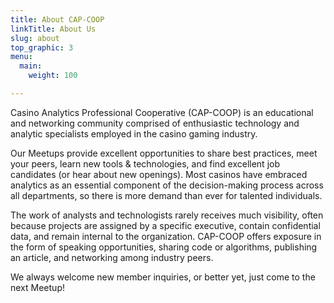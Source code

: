 ```yaml
---
title: About CAP-COOP
linkTitle: About Us
slug: about
top_graphic: 3
menu:
  main:
    weight: 100

---
```


Casino Analytics Professional Cooperative (CAP-COOP) is an educational and networking community comprised of enthusiastic technology and analytic specialists employed in the casino gaming industry. 

Our Meetups provide excellent opportunities to share best practices, meet your peers, learn new tools & technologies, and find excellent job candidates (or hear about new openings). Most casinos have embraced analytics as an essential component of the decision-making process across all departments, so there is more demand than ever for talented individuals. 

The work of analysts and technologists rarely receives much visibility, often because projects are assigned by a specific executive, contain confidential data, and remain internal to the organization. CAP-COOP offers exposure in the form of speaking opportunities, sharing code or algorithms, publishing an article, and networking among industry peers.

We always welcome new member inquiries, or better yet, just come to the next Meetup!
